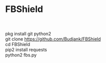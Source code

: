 # FBShield<br><br>
pkg install git python2<br>
git clone https://github.com/Budjank/FBShield<br>
cd FBShield<br>
pip2 install requests<br>
python2 fbs.py<br>
